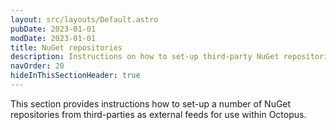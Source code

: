 ```yaml
---
layout: src/layouts/Default.astro
pubDate: 2023-01-01
modDate: 2023-01-01
title: NuGet repositories
description: Instructions on how to set-up third-party NuGet repositories as external package feeds for Octopus to consume for use in deployments and runbooks.
navOrder: 20
hideInThisSectionHeader: true
---
```


This section provides instructions how to set-up a number of NuGet repositories from third-parties as external feeds for use within Octopus.
